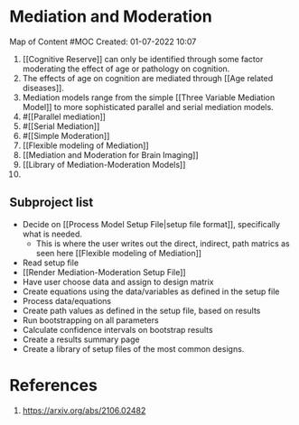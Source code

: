 # Mediation and Moderation
Map of Content #MOC
Created: 01-07-2022 10:07

1. [[Cognitive Reserve]] can only be identified through some factor moderating the effect of age or pathology on cognition.
2. The effects of age on cognition are mediated through [[Age related diseases]].
3. Mediation models range from the simple [[Three Variable Mediation Model]] to more sophisticated parallel and serial mediation models.
4. #[[Parallel mediation]]
5. #[[Serial Mediation]]
6. #[[Simple Moderation]]
7. [[Flexible modeling of Mediation]]
8. [[Mediation and Moderation for Brain Imaging]]
9. [[Library of Mediation-Moderation Models]]
10. 


## Subproject list
- Decide on [[Process Model Setup File|setup file format]], specifically what is needed.
	- This is where the user writes out the direct, indirect, path matrics as seen here [[Flexible modeling of Mediation]]
- Read setup file
- [[Render Mediation-Moderation Setup File]]
- Have user choose data and assign to design matrix
- Create equations using the data/variables as defined in the setup file
- Process data/equations
- Create path values as defined in the setup file, based on results
- Run bootstrapping on all parameters
- Calculate confidence intervals on bootstrap results
- Create a results summary page
- Create a library of setup files of the most common designs.

# References
1. https://arxiv.org/abs/2106.02482
